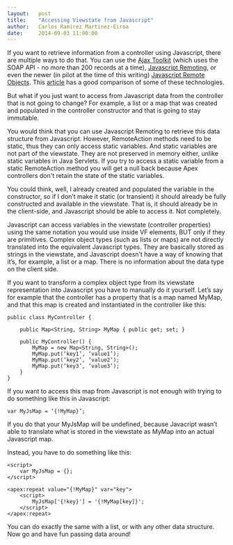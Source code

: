 ```yaml
---
layout:   post
title:    "Accessing Viewstate from Javascript"
author:   Carlos Ramirez Martinez-Eiroa
date:     2014-09-03 11:00:00
---
```

If you want to retrieve information from a controller using Javascript, there are multiple ways to do that. You can use the [Ajax Toolkit](https://www.salesforce.com/us/developer/docs/ajax/Content/sforce_api_ajax_introducing.htm) (which uses the SOAP API - no more than 200 records at a time), [Javascript Remoting](https://www.salesforce.com/us/developer/docs/pages/Content/pages_js_remoting.htm), or even the newer (in pilot at the time of this writing) [Javascript Remote Objects](https://www.salesforce.com/us/developer/docs/pages/Content/pages_remote_objects.htm). This [article](https://developer.salesforce.com/blogs/developer-relations/2013/03/using-javascript-with-force-com.html) has a good comparison of some of these technologies.

But what if you just want to access from Javascript data from the controller that is not going to change? For example, a list or a map that was created and populated in the controller constructor and that is going to stay immutable.

You would think that you can use Javascript Remoting to retrieve this data structure from Javascript. However, RemoteAction methods need to be static, thus they can only access static variables. And static variables are not part of the viewstate. They are not preserved in memory either, unlike static variables in Java Servlets. If you try to access a static variable from a static RemoteAction method you will get a null back because Apex controllers don't retain the state of the static variables.

You could think, well, I already created and populated the variable in the constructor, so if I don’t make it static (or transient) it should already be fully constructed and available in the viewstate. That is, it should already be in the client-side, and Javascript should be able to access it. Not completely.

Javascript can access variables in the viewstate (controller properties) using the same notation you would use inside VF elements, BUT only if they are primitives. Complex object types (such as lists or maps) are not directly translated into the equivalent Javascript types. They are basically stored as strings in the viewstate, and Javascript doesn’t have a way of knowing that it’s, for example, a list or a map. There is no information about the data type on the client side.

If you want to transform a complex object type from its viewstate representation into Javascript you have to manually do it yourself. Let’s say for example that the controller has a property that is a map named MyMap, and that this map is created and instantiated in the controller like this:

	public class MyController {

		public Map<String, String> MyMap { public get; set; }

		public MyController() {
			MyMap = new Map<String, String>();
			MyMap.put(‘key1’, ‘value1’);
	    	MyMap.put(‘key2’, ‘value2’);
			MyMap.put(‘key3’, ‘value3’);
    	}
	}

If you want to access this map from Javascript is not enough with trying to do something like this in Javascript:

	var MyJsMap = ‘{!MyMap}’;

If you do that your MyJsMap will be undefined, because Javacript wasn’t able to translate what is stored in the viewstate as MyMap into an actual Javascript map.

Instead, you have to do something like this:

	<script>
		var MyJsMap = {};
	</script>
	
	<apex:repeat value="{!MyMap}" var="key">
		<script>
			MyJsMap['{!key}'] = '{!MyMap[key]}';
		</script>
	</apex:repeat>

You can do exactly the same with a list, or with any other data structure. Now go and have fun passing data around!